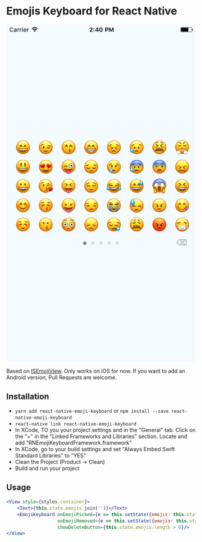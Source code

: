 # Emojis Keyboard for React Native

![Screenshot](./screenshot.png?raw=true "Screenshot")

Based on [ISEmojiView](https://github.com/isaced/ISEmojiView).
Only works on iOS for now. If you want to add an Android version, Pull Requests are welcome.

## Installation


 * `yarn add react-native-emoji-keyboard` or `npm install --save react-native-emoji-keyboard`
 * `react-native link react-native-emoji-keyboard`
 * In XCode, TO you your project settings and in the "General" tab. Click on the "+" in the "Linked Frameworks and Libraries" section. Locate and add "RNEmojiKeyboardFramework.framework"
 * In XCode, go to your build settings and set "Always Embed Swift Standard Libraries" to "YES"
 * Clean the Project (Product -> Clean)
 * Build and run your project

## Usage

```jsx harmony
<View style={styles.container}>
    <Text>{this.state.emojis.join('')}</Text>
    <EmojiKeyboard onEmojiPicked={e => this.setState({emojis: this.state.emojis.concat(e)})}
                   onEmojiRemoved={e => this.setState({emojis: this.state.emojis.slice(0, -1)})}
                   showDeleteButton={this.state.emojis.length > 0}/>
</View>
```

